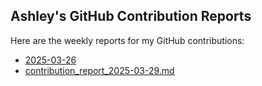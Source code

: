 ## Ashley's GitHub Contribution Reports

Here are the weekly reports for my GitHub contributions:

<!-- insert list after this marker-->
<!-- insert list after this marker-->
- [2025-03-26](reports/contributions-2025-03-26.md)
- [contribution_report_2025-03-29.md](reports/contribution_report_2025-03-29.md)


